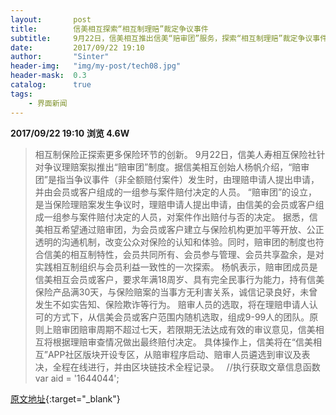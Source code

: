 ```yaml
---
layout:       post
title:        信美相互探索“相互制理赔”裁定争议事件
subtitle:     9月22日，信美相互推出信美“赔审团”服务，探索“相互制理赔”裁定争议事件。
date:         2017/09/22 19:10
author:       "Sinter"
header-img:   "img/my-post/tech08.jpg"
header-mask:  0.3
catalog:      true
tags:
    - 界面新闻
---
```


**2017/09/22 19:10**  **浏览 4.6W**

> 相互制保险正探索更多保险环节的创新。
9月22日，信美人寿相互保险社针对争议理赔案拟推出“赔审团”制度。据信美相互创始人杨帆介绍，“赔审团”是指当争议事件（非全额赔付案件）发生时，由理赔申请人提出申请，并由会员或客户组成的一组参与案件赔付决定的人员。
“赔审团”的设立，是当保险理赔案发生争议时，理赔申请人提出申请，由信美的会员或客户组成一组参与案件赔付决定的人员，对案件作出赔付与否的决定。
据悉，信美相互希望通过赔审团，为会员或客户建立与保险机构更加平等开放、公正透明的沟通机制，改变公众对保险的认知和体验。同时，赔审团的制度也符合信美的相互制特性，会员共同所有、会员参与管理、会员共享盈余，是对实践相互制组织与会员利益一致性的一次探索。
杨帆表示，赔审团成员是信美相互会员或客户，要求年满18周岁、具有完全民事行为能力，持有信美保险产品满30天，与保险赔案的当事方无利害关系，诚信记录良好，未曾发生不如实告知、保险欺诈等行为。
赔审人员的选取，将在理赔申请人认可的方式下，从信美会员或客户范围内随机选取，组成9-99人的团队。原则上赔审团赔审周期不超过七天，若限期无法达成有效的审议意见，信美相互将根据理赔审查情况做出最终赔付决定。
具体操作上，信美将在“信美相互”APP社区版块开设专区，从赔审程序启动、赔审人员遴选到审议及表决，全程在线进行，并由区块链技术全程记录。
 
	//执行获取文章信息函数
	var aid = '1644044';


[原文地址](http://www.jiemian.com/article/1644044.html){:target="_blank"}


